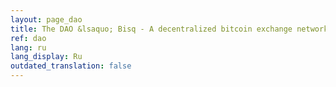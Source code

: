 ```yaml
---
layout: page_dao
title: The DAO &lsaquo; Bisq - A decentralized bitcoin exchange network
ref: dao
lang: ru
lang_display: Ru
outdated_translation: false
---
```

